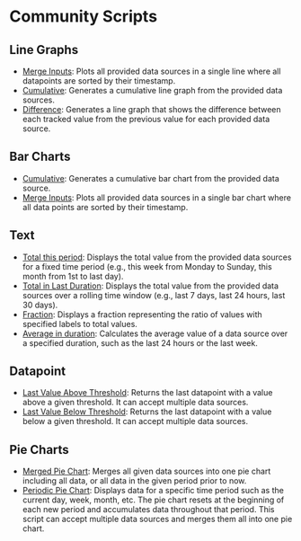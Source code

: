 # Community Scripts

## Line Graphs
- [Merge Inputs](./line-graphs/merge-inputs/README.md): Plots all provided data sources in a single line where all datapoints are sorted by their timestamp.
- [Cumulative](./line-graphs/cumulative/README.md): Generates a cumulative line graph from the provided data sources.
- [Difference](./line-graphs/difference/README.md): Generates a line graph that shows the difference between each tracked value from the previous value for each provided data source.

## Bar Charts
- [Cumulative](./bar-charts/cumulative/README.md): Generates a cumulative bar chart from the provided data source.
- [Merge Inputs](./bar-charts/merge-inputs/README.md): Plots all provided data sources in a single bar chart where all data points are sorted by their timestamp.

## Text
- [Total this period](./text/total-this-period/README.md): Displays the total value from the provided data sources for a fixed time period (e.g., this week from Monday to Sunday, this month from 1st to last day).
- [Total in Last Duration](./text/total-in-last-duration/README.md): Displays the total value from the provided data sources over a rolling time window (e.g., last 7 days, last 24 hours, last 30 days).
- [Fraction](./text/fraction/README.md): Displays a fraction representing the ratio of values with specified labels to total values. 
- [Average in duration](./text/average-in-duration/README.md): Calculates the average value of a data source over a specified duration, such as the last 24 hours or the last week.

## Datapoint
- [Last Value Above Threshold](./datapoint/last-value-above-threshold/README.md): Returns the last datapoint with a value above a given threshold. It can accept multiple data sources.
- [Last Value Below Threshold](./datapoint/last-value-below-threshold/README.md): Returns the last datapoint with a value below a given threshold. It can accept multiple data sources.

## Pie Charts
- [Merged Pie Chart](./pie-charts/merged-pie-chart/README.md): Merges all given data sources into one pie chart including all data, or all data in the given period prior to now.
- [Periodic Pie Chart](./pie-charts/periodic-pie-chart/README.md): Displays data for a specific time period such as the current day, week, month, etc. The pie chart resets at the beginning of each new period and accumulates data throughout that period. This script can accept multiple data sources and merges them all into one pie chart.
